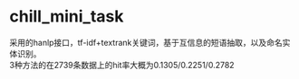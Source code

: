 # chill_mini_task
采用的hanlp接口，tf-idf+textrank关键词，基于互信息的短语抽取，以及命名实体识别。  
3种方法的在2739条数据上的hit率大概为0.1305/0.2251/0.2782
